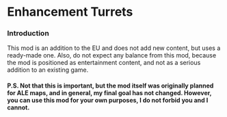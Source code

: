 # Enhancement Turrets
### Introduction
This mod is an addition to the EU and does not add new content, but uses a ready-made one. Also, do not expect any balance from this mod, because the mod is positioned as entertainment content, and not as a serious addition to an existing game.

#### P.S. Not that this is important, but the mod itself was originally planned for ALE maps, and in general, my final goal has not changed. However, you can use this mod for your own purposes, I do not forbid you and I cannot.
